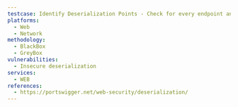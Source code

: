 ```yaml
---
testcase: Identify Deserialization Points - Check for every endpoint and input (cookies, POST bodies, URL parameters) that accepts serialized data patterns (e.g., PHP O:…;, Java rO0…, Ruby YAML objects). Web (HTTP/HTTPS) service
platforms: 
  - Web
  - Network
methodology: 
  - BlackBox
  - GreyBox
vulnerabilities:
  - Insecure deserialization
services:
  - WEB
references:
  - https://portswigger.net/web-security/deserialization/
---
```

